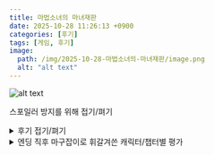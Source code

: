 ```yaml
---
title: 마법소녀의 마녀재판
date: 2025-10-28 11:26:13 +0900
categories: [후기]
tags: [게임, 후기]
image:
  path: /img/2025-10-28-마법소녀의-마녀재판/image.png
  alt: "alt text"
---
```



![alt text](/img/2025-10-28-마법소녀의-마녀재판/image.png)

스포일러 방지를 위해 접기/펴기 

<details markdown="1">
<summary>후기 접기/펴기</summary>

여캐들만 잔뜩 나오는 단간라이크 추리게임. 시간 가는 줄 모르고 즐겼다.

나는 역전재판 시리즈나 단간론파 시리즈 같은 추리 게임들을 좋아한다. 하지만 이 장르의 게임이 거의 가뭄에 가깝다.

과거에 클리어한 스테퍼 케이스나 레인코드 같은 게임도 추리 게임을 찾아다니며 발견한 것들이었지. 

이 게임을 실행하고 나서 호감을 느끼기까지 1시간도 걸리지 않았다. 전부 여캐만 나오고, 대략 중학생 정도의 나이.

거기에 게임을 하면 할수록 보빔 분위기가 진하게 풍기는 것도 제작사가 올바른 사상을 가졌다는 걸 느껴지게 만드는 부분이 많다.

단간론파 같은 데스 게임 장르에서 좋아하는 캐릭터가 죽는 바람에 오래 못 보게 되는 문제에 대해 해결할 방법을 내놓은 게 좋았다.

이런 장르에서 딱 한 번 쓸 수 있는 치트키를 이 게임이 제일 먼저 사용해버린 느낌.

먼저 캐릭터 게임으로서의 호평을 남기자면 캐릭터 한명한명에 대해 버리는 캐릭터 없이 제작사의 애정이 느껴져서 좋았다.

그 누구를 최애캐로 삼더라도 등장 시간이 짧아서 아쉬운 일이 없도록 충분히 분량과 서사를 챙겨주는 배려가 돋보였다.

특히 최종장에서 각자의 마녀화 씬 하나하나에 대해 논의 기믹을 넣어준 건 제작사가 얼마나 캐릭터들을 아끼는지 알 수 있는 장면이었다.

등장인물들 중에서도 단간론파 시리즈 트롤러들처럼 대놓고 모난 인물이 없는 걸 보면 모든 캐릭터들이 골고루 사랑받을 수 있도록 잘 만들었다.

얼마나 캐릭터들을 잘 만들었으면 어지간한 게임들은 내가 즐길 때 최애캐가 한명이거나 아예 없기도 한데, 이 게임은 최애캐를 정하는 것도 어렵다.

안안, 노아, 셰리, 한나 넷 다 너무 좋은데 우열을 가릴 수가 없군. 성격은 시원시원한 셰리가 제일 호감인데 외모는 안안이나 노아가 잘 뽑혔고.

이런 고민을 안겨주는 게임은 정말 드문데 그 정도로 캐릭터와 관련된 부분에 신경을 많이 쓴 게임이다.

이제 추리 부분에 대해 호평을 남겨보자면 간만에 노트에 뭔가 마구 적으면서 재판 전에 트릭과 범인을 찍는 맛이 있는 게임이었다.

5챕터에서 대화 부분 끝자락에 서류를 제출하는 게 정답인 파트는 너무했다. 그 외엔 대부분 좋았...다? 1부의 레이피어 조립이나, 2부의 자작극 같은 경우는 좀 깨긴 해도...

추리 게임을 하다 보면 반전 연출같은 걸 주기 위해 핵심적인 증거가 숨겨져 있다가 늦게 나오는 경우 좀 불공평한 추리 같아서 섭섭해지는 편인데,

이 게임은 재판 시작 시점에서 주어지는 증거들로 추리를 상당히 진행할 수 있어서 좋았다. 꽤 공평한 기분이 든다.

반대로 조사 없이 바로 재판부터 시작하는 중후반부는 재판 시작 시점에서 추리를 마치고 범인을 찍는 게 재미있는 내 입장에선 아쉬웠다.

십덕 게임으로서 완성도랑 추리 게임으로서의 완성도 모두 훌륭한 게임이었다. BGM도 좋아서 지금도 종종 유튜브에서 찾아서 듣는다.

제작사가 후속작을 만드는 중이라는데 이렇게 엄청난 게임을 만들어서 기대치가 높아진 시점에서 과연 전작을 뛰어넘을 후속작을 만들어낼 수 있을지 궁금해진다.

</details>

<details markdown="1">
<summary>엔딩 직후 마구잡이로 휘갈겨쓴 캐릭터/챕터별 평가</summary>

### 캐릭터 평가

![alt text](/img/2025-10-28-마법소녀의-마녀재판/image-1.png)

### 챕터 평가

#### 1-1
시선 고정 (능력사기) 튜토리얼 잘만들었다
사거리 연장 약간 뇌절같음 (창대만 있었으면 깔끔할뻔)
레이피어만 튀어나왔으면 띠용했을듯
사과 아무 의미 없는 증거인줄 알았는데 쓰일곳 있는거 좋았다

#### 1-2
돌아가자 << 지렸다 이거 왜 스케치북에 안그리는거 이상하게 못여겼지?
능력 잘썼다 이거 보고 능력판정법 돌리기 시작함
비명으로 마고 음해하는거 파랑이랑 아이디어 똑같아서 절망함

#### 1-3
집 바꾸기는 좀 알기 쉬웠다 난이도는 낮은편
첫 보빔사 ★★★★★

#### 1-4
지나가는 챕터로 적당했다
연출 참신했음

#### 1-5
서류 - 어떻게 예측함?
잘라서 옮기기 - 참신했다 근데 처형대 위에 어떻게 올림
흑막 보빔사 참신함 ★★★★★

#### 2-1
흑막킬 잘 만들었다
주인공 바뀌면서 선날승 시작된거 참신했음 캐릭터 바뀐 느낌
위증으로 모두를 믿고 있다 복선 ㅅㅌㅊ
트릭 다 괜찮았는데 노이즈 캔슬링이랑 입체 음향 뇌절이었음
발판이 상상 밖이었음 발자국이 안남았잖아 연상하기 좀 빡셈 그래서
장갑을 끼고 있잖아 << 띠용~~

#### 2-2
플라잉 저격 ㅇㄷ? 왜 당황함? 
마찬가지로 부유 음해하다가 파랑한테 참교육
당황했다고 생각한 이유: 시야 하나가 날고 있어서
그와중에 대화 시도한거: 뭐 큰일 아니겠거니 싶어서
또 시간차로 당황한 이유: 총들어서
배경 그린스크린인거 좀 애매하지만 소각로방이 초록 벽이라고 했으니

#### 2-3
트릭손실날까봐 죽인거 아님? 남한테 누명씌우기도 너무 좋아서 죽였다 ㅇㄷ??
힌트가 공정해서 좋았는데 동기가 알 수 없었음
우소다용을 하려고 킬따일 찬스를 준다고?? 예상할 방법이 해먹밖에 없었는데 자작극에 대한 결정적인 단서가 아님
충격을 주기 위해 개연성을 희생한 느낌? - 검정체험 신선했음 단간시리즈에서 과정부터 직접적으로 검정이라 올바르게 승부하는거 처음해봄
어떻게 뒤를 보고 떨어지는게 그물에 착지함?

#### 2-4
한나야 해냈구나!!! 인디언식 기우제 마지막 사건까지 와서 성공
머리카락으로 드레스 만든거 한나한테 기대한거 이상이라 대만족
이게 능력이고 이게 트릭이지 ★★★★★ 옷에 설명 있는거 공평했음
대체 누가 왕관을 그냥 들고다녀 - 뭐 사람이 4명이나 죽어도 연극을 하려는데 왕관 들고 다닐수도 있지
너무 비슷한 사고가 많이 나서 트리거로 범인 의심이 가능했음

#### 3-1
전원부활!!!! << ★★★★★ 단간라이크 게임들의 가려운 부분을 너무 잘 긁어줬음
내가 빠는 캐릭들이 끝까지 남아서 장면 나오는거 보고 싶은데 그거 전원부활로 해결함
단간라이크 게임들에서 딱 한 번 쓸 수 있는 아이디어들을 얘네가 제일 먼저 써버림

한명씩 절망시키는거 참신했음
캐릭터 각각마다 마녀 만드는 분량 있는거 캐릭터마다 제작사의 애정이 느껴져서 좋았음
마법 써지는거 도파민++ 기분 좋았음
각성코코 귀엽고 참신함 플레이어한테 증거 달라고 하는거 능력으로 한참 전부터 떡밥 뿌려놔서 안 뜬금없고 좋았음

불지른 아리사보다 그냥 셰리가 더 무서움 역시 맨 나중에 나와주네
섬 날아가는 와중에도 셰리따봉 << 등장 전 위기감 고조

유키 파트 좀 길었고
막보+흑막 깔쌈하게슛

</details>
